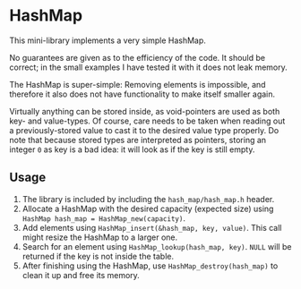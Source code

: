 # HashMap

This mini-library implements a very simple HashMap.

No guarantees are given as to the efficiency of the code.
It should be correct; in the small examples I have tested it with it does not leak memory.

The HashMap is super-simple: Removing elements is impossible, and therefore it also does not have functionality to make itself smaller again.

Virtually anything can be stored inside, as void-pointers are used as both key- and value-types. Of course, care needs to be taken when reading out a previously-stored value to cast it to the desired value type properly. Do note that because stored types are interpreted as pointers, storing an integer `0` as key is a bad idea: it will look as if the key is still empty.

## Usage

1. The library is included by including the `hash_map/hash_map.h` header.
2. Allocate a HashMap with the desired capacity (expected size) using `HashMap hash_map = HashMap_new(capacity)`.
3. Add elements using `HashMap_insert(&hash_map, key, value)`. This call might resize the HashMap to a larger one.
4. Search for an element using `HashMap_lookup(hash_map, key)`. `NULL` will be returned if the key is not inside the table.
5. After finishing using the HashMap, use `HashMap_destroy(hash_map)` to clean it up and free its memory.
